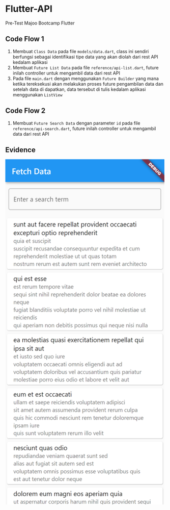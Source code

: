 # Flutter-API

Pre-Test Majoo Bootcamp Flutter

## Code Flow 1

1. Membuat `Class Data` pada file `models/data.dart`, class ini sendiri berfungsi sebagai identifikasi tipe data yang akan diolah dari rest API kedalam aplikasi
2. Membuat `Future List Data` pada file `reference/api-list.dart`, future inilah controller untuk mengambil data dari rest API
3. Pada file `main.dart` dengan menggunakan `Future Builder` yang mana ketika tereksekusi akan melakukan proses future pengambilan data dan setelah data di dapatkan, data tersebut di tulis kedalam aplikasi menggunakan `ListView`

## Code Flow 2

1. Membuat `Future Search Data` dengan parameter `id` pada file `reference/api-search.dart`, future inilah controller untuk mengambil data dari rest API

## Evidence

<img src="https://github.com/yamaroni/Flutter-API/blob/main/SS1.png" width="500px">

